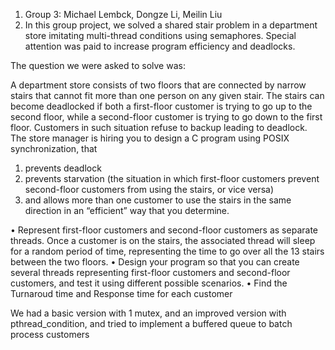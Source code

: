 1. Group 3: Michael Lembck, Dongze Li, Meilin Liu
2. In this group project, we solved a shared stair problem in a department store imitating multi-thread conditions using semaphores. Special attention was paid to increase program efficiency and deadlocks.

The question we were asked to solve was:

A department store consists of two floors that are connected by narrow stairs that cannot fit more than one person on any given stair. The stairs can become deadlocked if both a first-floor customer is trying to go up to the second floor, while a second-floor customer is trying to go down to the first floor. Customers in such situation refuse to backup leading to deadlock. 
The store manager is hiring you to design a C program using POSIX synchronization, that 
1.	prevents deadlock
2.	prevents starvation (the situation in which first-floor customers prevent second-floor customers from using the stairs, or vice versa)
3.	and allows more than one customer to use the stairs in the same direction in an “efficient” way that you determine.

•	Represent first-floor customers and second-floor customers as separate threads. Once a customer is on the stairs, the associated thread will sleep for a random period of time, representing the time to go over all the 13 stairs between the two floors.
•	Design your program so that you can create several threads representing first-floor customers and second-floor customers, and test it using different possible scenarios.
•	Find the Turnaroud time and Response time for each customer


We had a basic version with 1 mutex, and an improved version with pthread_condition, and tried to implement a buffered queue to batch process customers 


